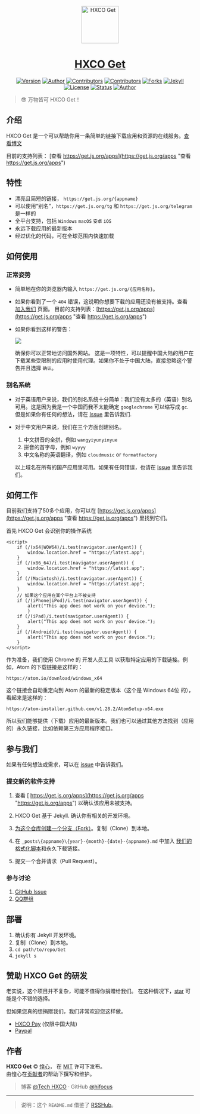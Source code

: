 <p align="center">
<img src="https://i.imgur.com/up45bpO.png" alt="HXCO Get" width="100">
</p>

<h1 align="center"><a href="https://get.js.org" target="_blank">HXCO Get</a></h1>

<p align="center">
<a href="https://github.com/hxco/Get/releases"><img alt="Version" src="https://img.shields.io/github/release/hxco/get/all.svg?style=flat-square"/></a>
<a href="https://tech.hxco.de" target="_blank"><img alt="Author" src="https://img.shields.io/badge/author-Huangxin-red.svg?style=flat-square"/></a>
<a href="https://github.com/hxco/Get/graphs/contributors"><img alt="Contributors" src="https://img.shields.io/github/contributors/hxco/get.svg?style=flat-square"/></a>
<a href="https://github.com/hxco/Get/stargazers"><img alt="Contributors" src="https://img.shields.io/github/stars/hxco/Get.svg?style=flat-square"/></a>
<a href="https://github.com/hxco/Get/fork"><img alt="Forks" src="https://img.shields.io/github/forks/hxco/get.svg?style=flat-square"/></a>
<a href="https://jekyllrb.com/"><img alt="Jekyll" src="https://img.shields.io/badge/powered_by-Jekyll-green.svg?style=flat-square"/></a>
<a href="https://github.com/hxco/Get/blob/master/LICENSE"><img alt="License" src="https://img.shields.io/github/license/hxco/Get.svg?style=flat-square"/></a>
<a href="https://get.js.org"><img alt="Status" src="https://img.shields.io/website-up-down-green-red/https/get.js.org.svg?style=flat-square&label=Service%20Status"/></a>
<a href="https://github.com/hxco/Get/blob/master/README.md"><img alt="Author" src="https://img.shields.io/badge/English Docs-Here-red.svg?style=flat-square"/></a>
</p>

> 😎 万物皆可 HXCO Get！

## 介绍

HXCO Get 是一个可以帮助你用一条简单的链接下载应用和资源的在线服务。[查看博文](https://pages.qrcdn.com/translocation/hxco-get-posts)

目前的支持列表： [查看 https://get.js.org/apps](https://get.js.org/apps "查看 https://get.js.org/apps")

## 特性

- 漂亮且简短的链接， `https://get.js.org/{appname}`
- 可以使用“别名”，`https://get.js.org/tg` 和 `https://get.js.org/telegram`是一样的
- 全平台支持，包括 `Windows` `macOS` `安卓` `iOS`
- 永远下载应用的最新版本
- 经过优化的代码，可在全球范围内快速加载

## 如何使用

### 正常姿势

- 简单地在你的浏览器内输入 `https://get.js.org/{应用名称}`。

- 如果你看到了一个 `404` 错误，这说明你想要下载的应用还没有被支持。查看 [加入我们](https://github.com/hxco/Get#join-us) 页面。
目前的支持列表：[https://get.js.org/apps](https://get.js.org/apps "查看 https://get.js.org/apps")

- 如果你看到这样的警告：

  ![](https://upload.cc/i1/2018/07/20/MoXczF.png)

  确保你可以正常地访问国外网站。 这是一项特性，可以提醒中国大陆的用户在下载某些受限制的应用时使用代理。如果你不处于中国大陆，直接忽略这个警告并且选择 `确认`。

### 别名系统

- 对于英语用户来说，我们的别名系统十分简单：我们没有太多的（英语）别名可用。这是因为我是一个中国而我不太能确定 `googlechrome` 可以缩写成 `gc`. 但是如果你有任何的想法，请在 [Issue](https://github.com/hxco/Get/issue) 里告诉我们.

- 对于中文用户来说，我们在三个方面创建别名。

  1. 中文拼音的全拼，例如 `wangyiyunyinyue`
  2. 拼音的首字母，例如 `wyyyy`
  3. 中文名称的英语翻译，例如 `cloudmusic` or `formatfactory`

  以上域名在所有的国产应用里可用。如果有任何错误，也请在 [Issue](https://github.com/hxco/Get/issue) 里告诉我们。

## 如何工作

目前我们支持了50多个应用，你可以在 [https://get.js.org/apps](https://get.js.org/apps "查看 https://get.js.org/apps") 里找到它们。

首先 HXCO Get 会识别你的操作系统

```
<script>
    if (/(x64|WOW64)/i.test(navigator.userAgent)) {
        window.location.href = "https://latest.app";
    }
    if (/(x86_64)/i.test(navigator.userAgent)) {
        window.location.href = "https://latest.app";
    }
    if (/(Macintosh)/i.test(navigator.userAgent)) {
        window.location.href = "https://latest.app";
    }
	// 如果这个应用在某个平台上不被支持
    if (/(iPhone|iPod)/i.test(navigator.userAgent)) {
        alert("This app does not work on your device.");
        }
    if (/(iPad)/i.test(navigator.userAgent)) {
        alert("This app does not work on your device.");
    }
    if (/(Android)/i.test(navigator.userAgent)) {
        alert("This app does not work on your device.");
    }
</script>
```

作为准备，我们使用 Chrome 的 开发人员工具 以获取特定应用的下载链接。例如，Atom 的下载链接是这样的：

`https://atom.io/download/windows_x64`

这个链接会自动重定向到 Atom 的最新的稳定版本（这个是 Windows 64位 的），看起来是这样的：

`https://atom-installer.github.com/v1.28.2/AtomSetup-x64.exe`

所以我们能够提供（下载）应用的最新版本。我们也可以通过其他方法找到（应用的）永久链接，比如依赖第三方应用程序接口。

## 参与我们

如果有任何想法或需求，可以在 [issue](https://github.com/hxco/Get/issues) 中告诉我们。


### 提交新的软件支持

1.  查看 [ https://get.js.org/apps](https://get.js.org/apps "https://get.js.org/apps") 以确认该应用未被支持。

1. HXCO Get 基于 Jekyll. 确认你有相关的开发环境。

1. [为这个仓库创建一个分支（Fork）](https://github.com/hxco/Get/fork "Fork this repo")。复制（Clone）到本地。

1.  在 `_posts\{appname}\{year}-{month}-{date}-{appname}.md` 中加入 [我们的格式化脚本](https://github.com/hxco/Get#how-does-it-work "我们的格式化脚本")和永久下载链接。

1. 提交一个合并请求（Pull Request）。


### 参与讨论

1.  [GitHub Issue](https://github.com/hxco/Get/issues)
1.  [QQ群组](https://tech.hxco.de/announcement/join-chat-group.html)

## 部署

1. 确认你有 Jekyll 开发环境。
2. 复制（Clone）到本地。
3. `cd path/to/repo/Get`
4. `jekyll s`

## 赞助 HXCO Get 的研发

老实说，这个项目并不复杂，可能不值得你捐赠给我们。 在这种情况下，[star](https://github.com/hxco/Get/stargazers "star") 可能是个不错的选择。

但如果您真的想捐赠我们，我们非常欢迎您这样做。

- [HXCO Pay](https://c1.hx.taifua.com/hx/) (仅限中国大陆)
- [Paypal](https://paypal.me/hxco)

## 作者

**HXCO Get** © [惶心](https://github.com/hifocus)， 在 [MIT](https://github.com/hxco/Get/blob/master/LICENSE) 许可下发布。<br>
由惶心在[贡献者](https://github.com/hxco/Get/contributors)的帮助下撰写和维护。

> 博客 [@Tech HXCO](https://tech.hxco.de) · GitHub [@hifocus](https://github.com/hifocus)

<hr>

> 说明：这个 `README.md` 借鉴了 [RSSHub](https://github.com/DIYgod/RSSHub)。